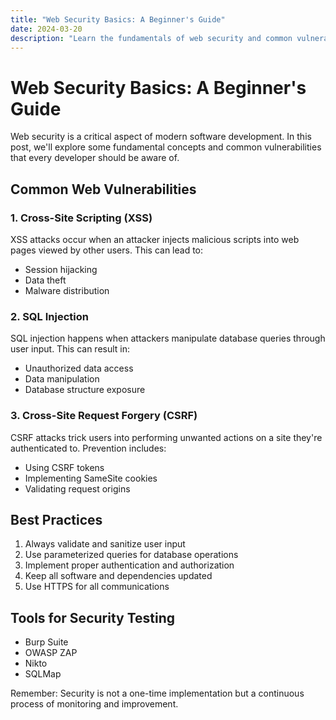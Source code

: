 ```yaml
---
title: "Web Security Basics: A Beginner's Guide"
date: 2024-03-20
description: "Learn the fundamentals of web security and common vulnerabilities"
---
```


# Web Security Basics: A Beginner's Guide

Web security is a critical aspect of modern software development. In this post, we'll explore some fundamental concepts and common vulnerabilities that every developer should be aware of.

## Common Web Vulnerabilities

### 1. Cross-Site Scripting (XSS)
XSS attacks occur when an attacker injects malicious scripts into web pages viewed by other users. This can lead to:
- Session hijacking
- Data theft
- Malware distribution

### 2. SQL Injection
SQL injection happens when attackers manipulate database queries through user input. This can result in:
- Unauthorized data access
- Data manipulation
- Database structure exposure

### 3. Cross-Site Request Forgery (CSRF)
CSRF attacks trick users into performing unwanted actions on a site they're authenticated to. Prevention includes:
- Using CSRF tokens
- Implementing SameSite cookies
- Validating request origins

## Best Practices

1. Always validate and sanitize user input
2. Use parameterized queries for database operations
3. Implement proper authentication and authorization
4. Keep all software and dependencies updated
5. Use HTTPS for all communications

## Tools for Security Testing

- Burp Suite
- OWASP ZAP
- Nikto
- SQLMap

Remember: Security is not a one-time implementation but a continuous process of monitoring and improvement. 